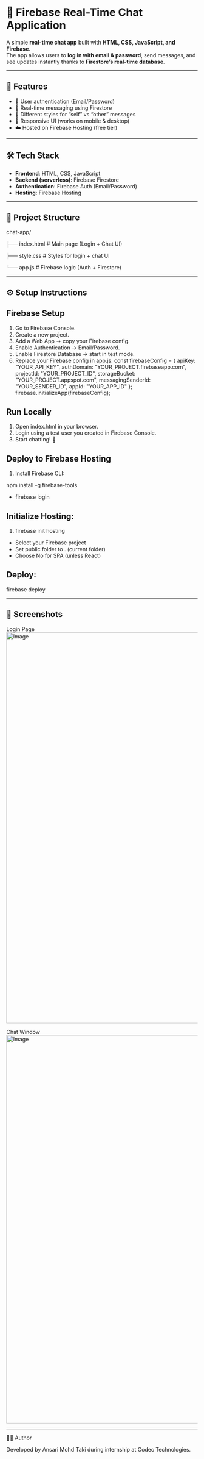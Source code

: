 # 📌 Firebase Real-Time Chat Application  

A simple **real-time chat app** built with **HTML, CSS, JavaScript, and Firebase**.  
The app allows users to **log in with email & password**, send messages, and see updates instantly thanks to **Firestore’s real-time database**.  

---

## 🚀 Features  
- 🔑 User authentication (Email/Password)  
- 💬 Real-time messaging using Firestore  
- 👤 Different styles for “self” vs “other” messages  
- 📱 Responsive UI (works on mobile & desktop)  
- ☁️ Hosted on Firebase Hosting (free tier)  

---

## 🛠️ Tech Stack  
- **Frontend**: HTML, CSS, JavaScript  
- **Backend (serverless)**: Firebase Firestore  
- **Authentication**: Firebase Auth (Email/Password)  
- **Hosting**: Firebase Hosting  

---

## 📂 Project Structure

chat-app/

├── index.html # Main page (Login + Chat UI)

├── style.css # Styles for login + chat UI

└── app.js # Firebase logic (Auth + Firestore)

---

## ⚙️ Setup Instructions  

## Firebase Setup
1. Go to Firebase Console.
2. Create a new project.
3. Add a Web App → copy your Firebase config.
4. Enable Authentication → Email/Password.
5. Enable Firestore Database → start in test mode.
6. Replace your Firebase config in app.js:
   const firebaseConfig = {
  apiKey: "YOUR_API_KEY",
  authDomain: "YOUR_PROJECT.firebaseapp.com",
  projectId: "YOUR_PROJECT_ID",
  storageBucket: "YOUR_PROJECT.appspot.com",
  messagingSenderId: "YOUR_SENDER_ID",
  appId: "YOUR_APP_ID"
};
firebase.initializeApp(firebaseConfig);

## Run Locally

1. Open index.html in your browser.
2. Login using a test user you created in Firebase Console.
3. Start chatting! 🎉

## Deploy to Firebase Hosting

1. Install Firebase CLI:

npm install -g firebase-tools
- firebase login

## Initialize Hosting:

1. firebase init hosting
- Select your Firebase project
- Set public folder to . (current folder)
- Choose No for SPA (unless React)

## Deploy:

firebase deploy

---

## 📸 Screenshots

Login Page
<img width="1919" height="1026" alt="Image" src="https://github.com/user-attachments/assets/3dd13dda-70e5-4d7d-8eb9-6b2cd4179311" />

Chat Window
<img width="1919" height="1019" alt="Image" src="https://github.com/user-attachments/assets/6d04d73e-1132-4094-b913-1baca5829b4b" />

---

👨‍💻 Author

Developed by Ansari Mohd Taki during internship at Codec Technologies.
